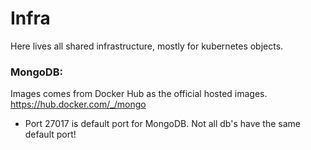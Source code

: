 # Infra

Here lives all shared infrastructure, mostly for kubernetes objects.

### MongoDB:

Images comes from Docker Hub as the official hosted images.
https://hub.docker.com/_/mongo

- Port 27017 is default port for MongoDB. Not all db's have the same default port!
